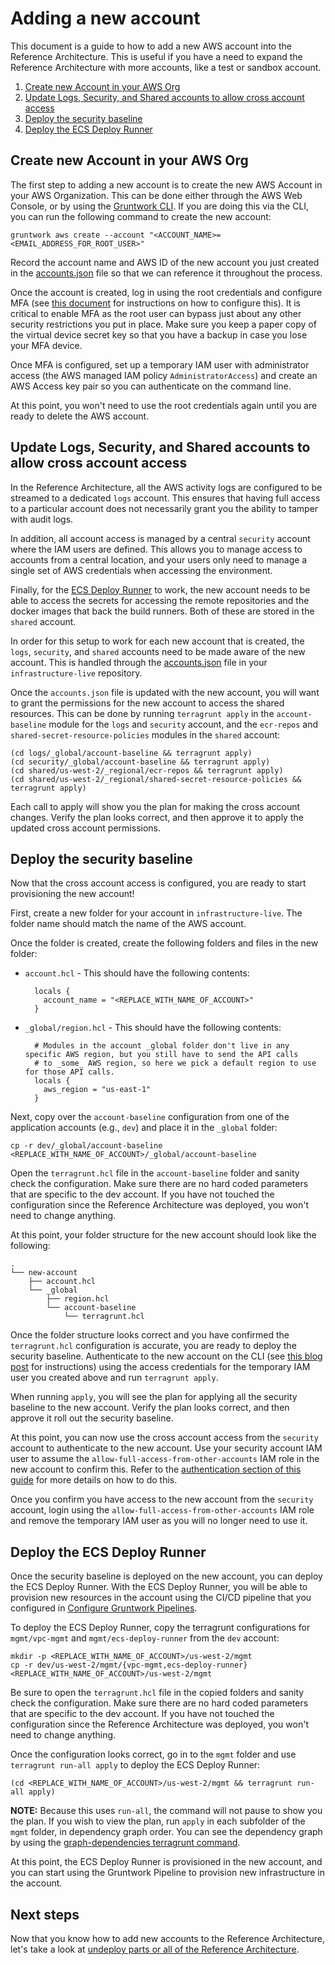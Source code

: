 # Adding a new account

This document is a guide to how to add a new AWS account into the Reference Architecture. This is useful if you have a
need to expand the Reference Architecture with more accounts, like a test or sandbox account.

1. [Create new Account in your AWS Org](#create-new-account-in-your-aws-org)
1. [Update Logs, Security, and Shared accounts to allow cross account access](#update-logs-security-shared-accounts-to-allow-cross-account-access)
1. [Deploy the security baseline](#deploy-the-security-baseline)
1. [Deploy the ECS Deploy Runner](#deploy-the-ecs-deploy-runner)


## Create new Account in your AWS Org

The first step to adding a new account is to create the new AWS Account in your AWS Organization. This can be done
either through the AWS Web Console, or by using the [Gruntwork CLI](https://github.com/gruntwork-io/gruntwork/). If you
are doing this via the CLI, you can run the following command to create the new account:

```
gruntwork aws create --account "<ACCOUNT_NAME>=<EMAIL_ADDRESS_FOR_ROOT_USER>"
```

Record the account name and AWS ID of the new account you just created in the [accounts.json](/accounts.json) file so
that we can reference it throughout the process.

Once the account is created, log in using the root credentials and configure MFA (see [this
document](https://docs.aws.amazon.com/IAM/latest/UserGuide/id_credentials_mfa_enable_virtual.html#enable-virt-mfa-for-root)
for instructions on how to configure this). It is critical to enable MFA as the root user can bypass just about any
other security restrictions you put in place. Make sure you keep a paper copy of the virtual device secret key so that
you have a backup in case you lose your MFA device.

Once MFA is configured, set up a temporary IAM user with administrator access (the AWS managed IAM policy
`AdministratorAccess`) and create an AWS Access key pair so you can authenticate on the command line.

At this point, you won't need to use the root credentials again until you are ready to delete the AWS account.


## Update Logs, Security, and Shared accounts to allow cross account access

In the Reference Architecture, all the AWS activity logs are configured to be streamed to a dedicated `logs` account.
This ensures that having full access to a particular account does not necessarily grant you the ability to tamper with
audit logs.

In addition, all account access is managed by a central `security` account where the IAM users are defined. This allows
you to manage access to accounts from a central location, and your users only need to manage a single set of AWS
credentials when accessing the environment.

Finally, for the [ECS Deploy
Runner](https://github.com/gruntwork-io/terraform-aws-ci/tree/master/modules/ecs-deploy-runner) to work, the new account
needs to be able to access the secrets for accessing the remote repositories and the docker images that back the build
runners. Both of these are stored in the `shared` account.

In order for this setup to work for each new account that is created, the `logs`, `security`, and `shared` accounts need
to be made aware of the new account. This is handled through the [accounts.json](/accounts.json) file in your
`infrastructure-live` repository.

Once the `accounts.json` file is updated with the new account, you will want to grant the permissions for the new
account to access the shared resources. This can be done by running `terragrunt apply` in the `account-baseline` module
for the `logs` and `security` account, and the `ecr-repos` and `shared-secret-resource-policies` modules in the `shared`
account:

```
(cd logs/_global/account-baseline && terragrunt apply)
(cd security/_global/account-baseline && terragrunt apply)
(cd shared/us-west-2/_regional/ecr-repos && terragrunt apply)
(cd shared/us-west-2/_regional/shared-secret-resource-policies && terragrunt apply)
```

Each call to apply will show you the plan for making the cross account changes. Verify the plan looks correct, and then
approve it to apply the updated cross account permissions.



## Deploy the security baseline

Now that the cross account access is configured, you are ready to start provisioning the new account!

First, create a new folder for your account in `infrastructure-live`. The folder name should match the name of the AWS
account.

Once the folder is created, create the following folders and files in the new folder:

- `account.hcl` - This should have the following contents:

        locals {
          account_name = "<REPLACE_WITH_NAME_OF_ACCOUNT>"
        }

- `_global/region.hcl` - This should have the following contents:

        # Modules in the account _global folder don't live in any specific AWS region, but you still have to send the API calls
        # to _some_ AWS region, so here we pick a default region to use for those API calls.
        locals {
          aws_region = "us-east-1"
        }

Next, copy over the `account-baseline` configuration from one of the application accounts (e.g., `dev`) and place it in
the `_global` folder:

```
cp -r dev/_global/account-baseline <REPLACE_WITH_NAME_OF_ACCOUNT>/_global/account-baseline
```

Open the `terragrunt.hcl` file in the `account-baseline` folder and sanity check the configuration. Make sure there are
no hard coded parameters that are specific to the dev account. If you have not touched the configuration since the
Reference Architecture was deployed, you won't need to change anything.

At this point, your folder structure for the new account should look like the following:

```
.
└── new-account
    ├── account.hcl
    └── _global
        ├── region.hcl
        └── account-baseline
            └── terragrunt.hcl
```

Once the folder structure looks correct and you have confirmed the `terragrunt.hcl` configuration is accurate, you are
ready to deploy the security baseline. Authenticate to the new account on the CLI (see [this blog
post](https://blog.gruntwork.io/a-comprehensive-guide-to-authenticating-to-aws-on-the-command-line-63656a686799) for
instructions) using the access credentials for the temporary IAM user you created above and run `terragrunt apply`.

When running `apply`, you will see the plan for applying all the security baseline to the new account. Verify the plan
looks correct, and then approve it roll out the security baseline.

At this point, you can now use the cross account access from the `security` account to authenticate to the new account.
Use your security account IAM user to assume the `allow-full-access-from-other-accounts` IAM role in the new account to
confirm this. Refer to the [authentication section of this guide](02-authenticate.md) for more details on how to do
this.

Once you confirm you have access to the new account from the `security` account, login using the
`allow-full-access-from-other-accounts` IAM role and remove the temporary IAM user as you will no longer need to use it.


## Deploy the ECS Deploy Runner

Once the security baseline is deployed on the new account, you can deploy the ECS Deploy Runner. With the ECS Deploy
Runner, you will be able to provision new resources in the account using the CI/CD pipeline that you configured in
[Configure Gruntwork Pipelines](04-configure-gw-pipelines.md).

To deploy the ECS Deploy Runner, copy the terragrunt configurations for `mgmt/vpc-mgmt` and `mgmt/ecs-deploy-runner`
from the `dev` account:

```
mkdir -p <REPLACE_WITH_NAME_OF_ACCOUNT>/us-west-2/mgmt
cp -r dev/us-west-2/mgmt/{vpc-mgmt,ecs-deploy-runner} <REPLACE_WITH_NAME_OF_ACCOUNT>/us-west-2/mgmt
```

Be sure to open the `terragrunt.hcl` file in the copied folders and sanity check the configuration. Make sure there are
no hard coded parameters that are specific to the dev account. If you have not touched the configuration since the
Reference Architecture was deployed, you won't need to change anything.

Once the configuration looks correct, go in to the `mgmt` folder and use `terragrunt run-all apply` to deploy the ECS
Deploy Runner:

```
(cd <REPLACE_WITH_NAME_OF_ACCOUNT>/us-west-2/mgmt && terragrunt run-all apply)
```

**NOTE:** Because this uses `run-all`, the command will not pause to show you the plan. If you wish to view the plan,
run `apply` in each subfolder of the `mgmt` folder, in dependency graph order. You can see the dependency graph by using
the [graph-dependencies terragrunt
command](https://terragrunt.gruntwork.io/docs/reference/cli-options/#graph-dependencies).

At this point, the ECS Deploy Runner is provisioned in the new account, and you can start using the Gruntwork Pipeline
to provision new infrastructure in the account.


## Next steps

Now that you know how to add new accounts to the Reference Architecture, let's take a look at [undeploy parts or all of the Reference Architecture](07-undeploy.md).

